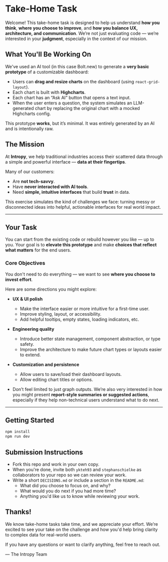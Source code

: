 # Take-Home Task

Welcome! This take-home task is designed to help us understand **how you think**, **where you choose to improve**, and **how you balance UX, architecture, and communication**. We’re not just evaluating code — we’re interested in your **judgment**, especially in the context of our mission.

## What You'll Be Working On

We've used an AI tool (in this case Bolt.new) to generate a **very basic prototype** of a customizable dashboard:

- Users can **drag and resize charts** on the dashboard (using `react-grid-layout`).
- Each chart is built with **Highcharts**.
- Each chart has an “Ask AI” button that opens a text input.
- When the user enters a question, the system simulates an LLM-generated chart by replacing the original chart with a mocked Highcharts config.

This prototype **works**, but it’s minimal. It was entirely generated by an AI and is intentionally raw.

## The Mission

At **Intropy**, we help traditional industries access their scattered data through a simple and powerful interface — **data at their fingertips**.

Many of our customers:
- Are **not tech-savvy**.
- Have **never interacted with AI tools**.
- Need **simple, intuitive interfaces** that build **trust** in data.

This exercise simulates the kind of challenges we face: turning messy or disconnected ideas into helpful, actionable interfaces for real world impact.

---

## Your Task

You can start from the existing code or rebuild however you like — up to you. Your goal is to **elevate this prototype** and make **choices that reflect what matters** for the end users.

### Core Objectives

You don't need to do everything — we want to see **where you choose to invest effort**.

Here are some directions you might explore:

- **UX & UI polish**
  - Make the interface easier or more intuitive for a first-time user.
  - Improve styling, layout, or accessibility.
  - Add helpful tooltips, empty states, loading indicators, etc.

- **Engineering quality**
  - Introduce better state management, component abstraction, or type safety.
  - Improve the architecture to make future chart types or layouts easier to extend.

- **Customization and persistence**
  - Allow users to save/load their dashboard layouts.
  - Allow editing chart titles or options.
 
- Don’t feel limited to just graph outputs. We’re also very interested in how you might present **report-style summaries or suggested actions**, especially if they help non-technical users understand what to do next.
  
---

## Getting Started

```bash
npm install
npm run dev
```

## Submission Instructions

- Fork this repo and work in your own copy.
- When you're done, invite both `ykteh93` and `stephanschielke` as collaborators to your repo so we can review your work.
- Write a short `DECISIONS.md` or include a section in the `README.md`:
  - What did you choose to focus on, and why?
  - What would you do next if you had more time?
  - Anything you'd like us to know while reviewing your work.

## Thanks!

We know take-home tasks take time, and we appreciate your effort. We’re excited to see your take on the challenge and how you'd help bring clarity to complex data for real-world users.

If you have any questions or want to clarify anything, feel free to reach out.

— The Intropy Team
